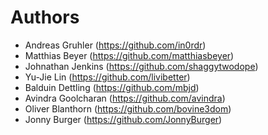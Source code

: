 # Authors

- Andreas Gruhler (https://github.com/in0rdr)
- Matthias Beyer (https://github.com/matthiasbeyer)
- Johnathan Jenkins (https://github.com/shaggytwodope)
- Yu-Jie Lin (https://github.com/livibetter)
- Balduin Dettling (https://github.com/mbjd)
- Avindra Goolcharan (https://github.com/avindra)
- Oliver Blanthorn (https://github.com/bovine3dom)
- Jonny Burger (https://github.com/JonnyBurger)
